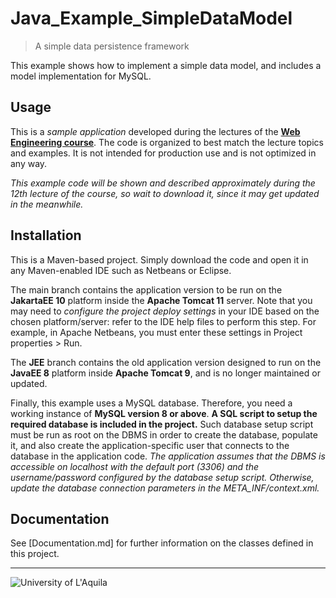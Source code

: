 # Java_Example_SimpleDataModel
> A simple data persistence framework

This example shows how to implement a simple data model, and includes a model implementation for MySQL. 

## Usage

This is a *sample application* developed during the lectures of the 
 [**Web Engineering course**](https://webengineering-univaq.github.io). The code is organized to best match the lecture topics and examples. 
It is not intended for production use and is not optimized in any way. 

*This example code will be shown and described approximately during the 12th 
lecture of the course, so wait to download it, since it may get updated in 
the meanwhile.*

## Installation

This is a Maven-based project. Simply download the code and open it in any Maven-enabled IDE such as Netbeans or Eclipse. 

The main branch contains the application version to be run on the **JakartaEE 10** platform inside the **Apache Tomcat 11** server. 
Note that you may need to *configure the project deploy settings* in your IDE based on the chosen platform/server: refer to the IDE help files to perform this step. For example, in Apache Netbeans, you must enter these settings in Project properties > Run.

The **JEE** branch contains the old application version designed to run on the **JavaEE 8** platform inside **Apache Tomcat 9**, and is no longer maintained or updated. 

Finally, this example uses a MySQL database. Therefore, you need a working instance of **MySQL version 8 or above**. 
**A SQL script to setup the required database is included in the project.**
Such database setup script must be run as root on the DBMS in order to create the database, populate it, and also create the application-specific user that connects to the database in the application code.
*The application assumes that the DBMS is accessible on localhost with the default port (3306) and the username/password configured by the database setup script. Otherwise, update the database connection parameters in the META_INF/context.xml.*

## Documentation

See [Documentation.md] for further information on the classes defined in this project.

---

![University of L'Aquila](https://www.disim.univaq.it/skins/aqua/img/logo2021-2.png)

 
